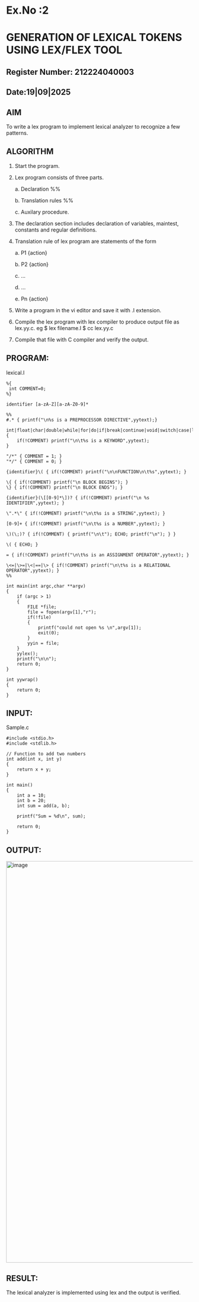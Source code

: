 # Ex.No :2
# GENERATION OF LEXICAL TOKENS USING LEX/FLEX TOOL
## Register Number: 212224040003
## Date:19|09|2025
## AIM
 To write a lex program to implement lexical analyzer to recognize a few patterns.
## ALGORITHM

1.	Start the program.

2.	Lex program consists of three parts.

     a.	Declaration %%

     b.	Translation rules %%

     c.	Auxilary procedure.

3.	The declaration section includes declaration of variables, maintest, constants and regular definitions.
4.	Translation rule of lex program are statements of the form

    a.	P1 {action}

    b.	P2 {action}

    c.	…

    d.	…

    e.	Pn {action}

5.	Write a program in the vi editor and save it with .l extension.

6.	Compile the lex program with lex compiler to produce output file as lex.yy.c. eg $ lex filename.l $ cc lex.yy.c
7.	Compile that file with C compiler and verify the output.

## PROGRAM:
lexical.l
~~~
%{
 int COMMENT=0;
%}

identifier [a-zA-Z][a-zA-Z0-9]*

%%
#.* { printf("\n%s is a PREPROCESSOR DIRECTIVE",yytext);} 

int|float|char|double|while|for|do|if|break|continue|void|switch|case|long|struct|const|typedef|return|else|goto { 
    if(!COMMENT) printf("\n\t%s is a KEYWORD",yytext);
}

"/*" { COMMENT = 1; }
"*/" { COMMENT = 0; }

{identifier}\( { if(!COMMENT) printf("\n\nFUNCTION\n\t%s",yytext); }

\{ { if(!COMMENT) printf("\n BLOCK BEGINS"); }
\} { if(!COMMENT) printf("\n BLOCK ENDS"); }

{identifier}(\[[0-9]*\])? { if(!COMMENT) printf("\n %s IDENTIFIER",yytext); }

\".*\" { if(!COMMENT) printf("\n\t%s is a STRING",yytext); }

[0-9]+ { if(!COMMENT) printf("\n\t%s is a NUMBER",yytext); }

\)(\;)? { if(!COMMENT) { printf("\n\t"); ECHO; printf("\n"); } }

\( { ECHO; }

= { if(!COMMENT) printf("\n\t%s is an ASSIGNMENT OPERATOR",yytext); }

\<=|\>=|\<|==|\> { if(!COMMENT) printf("\n\t%s is a RELATIONAL OPERATOR",yytext); }
%%

int main(int argc,char **argv)
{
    if (argc > 1)
    {
        FILE *file;
        file = fopen(argv[1],"r");
        if(!file)
        {
            printf("could not open %s \n",argv[1]);
            exit(0);
        }
        yyin = file;
    }
    yylex();
    printf("\n\n");
    return 0;
}

int yywrap()
{
    return 0;
}
~~~

## INPUT:
Sample.c
```
#include <stdio.h>
#include <stdlib.h>

// Function to add two numbers
int add(int x, int y)
{
    return x + y;
}

int main()
{
    int a = 10;
    int b = 20;
    int sum = add(a, b);

    printf("Sum = %d\n", sum);

    return 0;
}
```
## OUTPUT:
<img width="846" height="1082" alt="image" src="https://github.com/user-attachments/assets/a151b9e9-f806-4aa8-9f94-da58e06a88f1" />

## RESULT:
 The lexical analyzer is implemented using lex and the output is verified.
